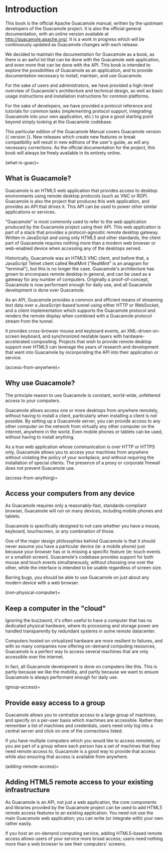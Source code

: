 Introduction
============

This book is the official Apache Guacamole manual, written by the upstream
developers of the Guacamole project. It is also the official general
documentation, with an online version available at
<http://guacamole.apache.org/>. It is a work in progress which will be
continuously updated as Guacamole changes with each release.

We decided to maintain the documentation for Guacamole as a book, as there is
an awful lot that can be done with the Guacamole web application, and even more
that can be done with the API. This book is intended to explore the
possibilities of Guacamole as an application, and to provide documentation
necessary to install, maintain, and use Guacamole.

For the sake of users and administrators, we have provided a high-level
overview of Guacamole's architecture and technical design, as well as basic
usage instructions and installation instructions for common platforms.

For the sake of developers, we have provided a protocol reference and tutorials
for common tasks (implementing protocol support, integrating Guacamole into
your own application, etc.) to give a good starting point beyond simply looking
at the Guacamole codebase.

This particular edition of the Guacamole Manual covers Guacamole version
{{ version }}. New releases which create new features or break compatibility
will result in new editions of the user's guide, as will any necessary
corrections.  As the official documentation for the project, this book will
always be freely available in its entirety online.

(what-is-guac)=

What is Guacamole?
------------------

Guacamole is an HTML5 web application that provides access to desktop
environments using remote desktop protocols (such as VNC or RDP).
Guacamole is also the project that produces this web application, and
provides an API that drives it. This API can be used to power other
similar applications or services.

"Guacamole" is most commonly used to refer to the web application
produced by the Guacamole project using their API. This web application
is part of a stack that provides a protocol-agnostic remote desktop
gateway. Written in JavaScript and using only HTML5 and other standards,
the client part of Guacamole requires nothing more than a modern web
browser or web-enabled device when accessing any of the desktops served.

Historically, Guacamole was an HTML5 VNC client, and before that, a
JavaScript Telnet client called RealMint ("RealMint" is an anagram for
"terminal"), but this is no longer the case. Guacamole's architecture
has grown to encompass remote desktop in general, and can be used as a
gateway for any number of computers. Originally a proof-of-concept,
Guacamole is now performant enough for daily use, and all Guacamole
development is done over Guacamole.

As an API, Guacamole provides a common and efficient means of streaming
text data over a JavaScript-based tunnel using either HTTP or WebSocket,
and a client implementation which supports the Guacamole protocol and
renders the remote display when combined with a Guacamole protocol
stream from the tunnel.

It provides cross-browser mouse and keyboard events, an XML-driven
on-screen keyboard, and synchronized nestable layers with
hardware-accelerated compositing. Projects that wish to provide remote
desktop support over HTML5 can leverage the years of research and
development that went into Guacamole by incorporating the API into their
application or service.

(access-from-anywhere)=

Why use Guacamole?
------------------

The principle reason to use Guacamole is constant, world-wide,
unfettered access to your computers.

Guacamole allows access one or more desktops from anywhere remotely,
without having to install a client, particularly when installing a
client is not possible. By setting up a Guacamole server, you can
provide access to any other computer on the network from virtually any
other computer on the internet, anywhere in the world. Even mobile
phones or tablets can be used, without having to install anything.

As a true web application whose communication is over HTTP or HTTPS
only, Guacamole allows you to access your machines from anywhere without
violating the policy of your workplace, and without requiring the
installation of special clients. The presence of a proxy or corporate
firewall does not prevent Guacamole use.

(access-from-anything)=

Access your computers from any device
-------------------------------------

As Guacamole requires only a reasonably-fast, standards-compliant
browser, Guacamole will run on many devices, including mobile phones and
tablets.

Guacamole is specifically designed to not care whether you have a mouse,
keyboard, touchscreen, or any combination of those.

One of the major design philosophies behind Guacamole is that it should
never assume you have a particular device (ie: a mobile phone) just
because your browser has or is missing a specific feature (ie: touch
events or a smallish screen). Guacamole's codebase provides support for
both mouse and touch events simultaneously, without choosing one over
the other, while the interface is intended to be usable regardless of
screen size.

Barring bugs, you should be able to use Guacamole on just about any
modern device with a web browser.

(non-physical-computer)=

Keep a computer in the "cloud"
------------------------------

Ignoring the buzzword, it's often useful to have a computer that has no
dedicated physical hardware, where its processing and storage power are
handled transparently by redundant systems in some remote datacenter.

Computers hosted on virtualized hardware are more resilient to failures,
and with so many companies now offering on-demand computing resources,
Guacamole is a perfect way to access several machines that are only
accessible over the internet.

In fact, all Guacamole development is done on computers like this. This
is partly because we like the mobility, and partly because we want to
ensure Guacamole is always performant enough for daily use.

(group-access)=

Provide easy access to a group
------------------------------

Guacamole allows you to centralize access to a large group of machines,
and specify on a per-user basis which machines are accessible. Rather
than remember a list of machines and credentials, users need only log
into a central server and click on one of the connections listed.

If you have multiple computers which you would like to access remotely,
or you are part of a group where each person has a set of machines that
they need remote access to, Guacamole is a good way to provide that
access while also ensuring that access is available from anywhere.

(adding-remote-access)=

Adding HTML5 remote access to your existing infrastructure
----------------------------------------------------------

As Guacamole is an API, not just a web application, the core components
and libraries provided by the Guacamole project can be used to add HTML5
remote access features to an existing application. You need not use the
main Guacamole web application; you can write (or integrate with) your
own rather easily.

If you host an on-demand computing service, adding HTML5-based remote
access allows users of your service more broad access; users need
nothing more than a web browser to see their computers' screens.

